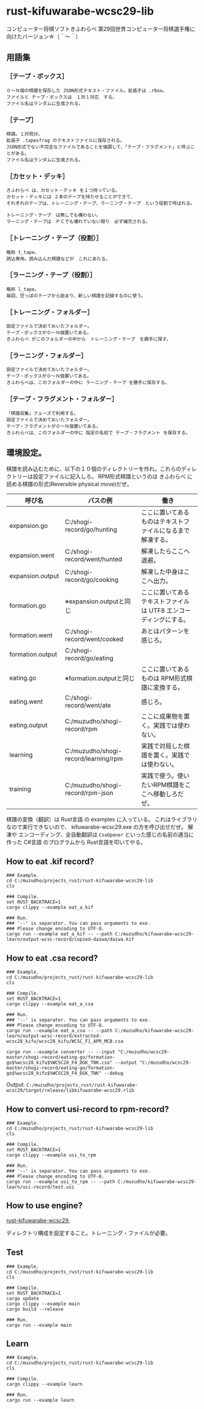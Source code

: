 # rust-kifuwarabe-wcsc29-lib
コンピューター将棋ソフトきふわらべ 第29回世界コンピューター将棋選手権に向けたバージョン☆（＾～＾）

## 用語集

### ［テープ・ボックス］
    ０～Ｎ個の棋譜を保存した JSON形式テキスト・ファイル。拡張子は .rbox。
    ファイルと テープ・ボックスは　１対１対応　する。
    ファイル名はランダムに生成される。

### ［テープ］
    棋譜。１対局分。
    拡張子 .tapesfrag のテキストファイルに保存される。
    JSON形式でない不完全なファイルであることを強調して、「テープ・フラグメント」と呼ぶことがある。
    ファイル名はランダムに生成される。

### ［カセット・デッキ］
    きふわらべ は、カセット・デッキ を１つ持っている。
    カセット・デッキには ２本のテープを持たせることができて、
    それぞれのテープは、トレーニング・テープ、ラーニング・テープ　という役割で呼ばれる。

    トレーニング・テープ　は無しでも構わない。
    ラーニング・テープは　ＰＣでも壊れていない限り　必ず補充される。
     
### ［トレーニング・テープ（役割）］
    略称 t_tape。
    読込専用。読み込んだ棋譜などが　これにあたる。

### ［ラーニング・テープ（役割）］
    略称 l_tape。
    毎回、空っぽのテープから始まり、新しい棋譜を記録するのに使う。

### ［トレーニング・フォルダー］
    設定ファイルで決めておいたフォルダー。
    テープ・ボックスが０～Ｎ個置いてある。
    きふわらべ がこのフォルダーの中から　トレーニング・テープ　を勝手に探す。

### ［ラーニング・フォルダー］
    設定ファイルで決めておいたフォルダー。
    テープ・ボックスが０～Ｎ個置いてある。
    きふわらべは、このフォルダーの中に ラーニング・テープ を勝手に保存する。

### ［テープ・フラグメント・フォルダー］
    「棋譜収集」フェーズで利用する。
    設定ファイルで決めておいたフォルダー。
    テープ・フラグメントが０～Ｎ個置いてある。
    きふわらべは、このフォルダーの中に 指定の名前で テープ・フラグメント を保存する。

## 環境設定。

棋譜を読み込むために、以下の１０個のディレクトリーを作れ。これらのディレクトリーは設定ファイルに記入しろ。
RPM形式棋譜というのは きふわらべ に読める棋譜の形式(Reversible physical move)だぜ。

| 呼び名           | パスの例                             | 働き                                                             |
| ---------------- | ------------------------------------ | ---------------------------------------------------------------- |
| expansion.go     | C:/shogi-record/go/hunting           | ここに置いてあるものはテキストファイルになるまで解凍する。       |
| expansion.went   | C:/shogi-record/went/hunted          | 解凍したらここへ退避。                                           |
| expansion.output | C:/shogi-record/go/cooking           | 解凍した中身はここへ出力。                                       |
| formation.go     | ※expansion.outputと同じ              | ここに置いてあるテキストファイルは UTF8 エンコーディングにする。 |
| formation.went   | C:/shogi-record/went/cooked          | あとはパターンを感じろ。                                         |
| formation.output | C:/shogi-record/go/eating            |                                                                  |
| eating.go        | ※formation.outputと同じ              | ここに置いてあるものは RPM形式棋譜に変換する。                   |
| eating.went      | C:/shogi-record/went/ate             | 感じろ。                                                         |
| eating.output    | C:/muzudho/shogi-record/rpm          | ここに成果物を置く。実践では使わない。                           |
| learning         | C:/muzudho/shogi-record/learning/rpm | 実践で対局した棋譜を置く。実践では使わない。                     |
| training         | C:/muzudho/shogi-record/rpm-json     | 実践で使う。使いたいRPM棋譜をここへ移動しろだぜ。                |

棋譜の変換（翻訳）は Rust言語 の examples に入っている。
これはライブラリなので実行できないので、 kifuwarabe-wcsc29.exe の方を呼び出せだぜ。
解凍や エンコーディング、全自動翻訳は `CsaOpener` といった感じの名前の適当に作った C#言語 のプログラムから Rust言語を叩いてやる。

## How to eat .kif record?

```Shell
### Example.
cd C:/muzudho/projects_rust/rust-kifuwarabe-wcsc29-lib
cls

### Compile.
set RUST_BACKTRACE=1
cargo clippy --example eat_a_kif
 
### Run.
### '--' is separator. You can pass arguments to exe.
### Please change encoding to UTF-8.
cargo run --example eat_a_kif -- --path C:/muzudho/kifuwarabe-wcsc29-learn/output-wcsc-record/copied-daiwa/daiwa.kif
```

## How to eat .csa record?

```Shell
### Example.
cd C:/muzudho/projects_rust/rust-kifuwarabe-wcsc29-lib
cls
 
### Compile.
set RUST_BACKTRACE=1
cargo clippy --example eat_a_csa
 
### Run.
### '--' is separator. You can pass arguments to exe.
### Please change encoding to UTF-8.
cargo run --example eat_a_csa -- --path C:/muzudho/kifuwarabe-wcsc29-learn/output-wcsc-record/extracted-wcsc28_kifu/wcsc28_kifu/WCSC_F1_APR_MCB.csa

cargo run --example converter -- --input "C:/muzudho/wcsc29-master/shogi-record/eating-go/formation-go$%wcsc28_kifu$%WCSC28_F4_DGK_TNK.csa" --output "C:/muzudho/wcsc29-master/shogi-record/eating-go/formation-go$%wcsc28_kifu$%WCSC28_F4_DGK_TNK" --debug
```

Output.
`C:/muzudho/projects_rust/rust-kifuwarabe-wcsc29/target/release/libkifuwarabe-wcsc29.rlib`

## How to convert usi-record to rpm-record?

```Shell
### Example.
cd C:/muzudho/projects_rust/rust-kifuwarabe-wcsc29-lib
cls
 
### Compile.
set RUST_BACKTRACE=1
cargo clippy --example usi_to_rpm
 
### Run.
### '--' is separator. You can pass arguments to exe.
### Please change encoding to UTF-8.
cargo run --example usi_to_rpm -- --path C:/muzudho/kifuwarabe-wcsc29-learn/usi-record/test.usi
```

## How to use engine?

[rust-kifuwarabe-wcsc29.](https://github.com/muzudho/kifuwarabe-wcsc29)

ディレクトリ構成を設定すること。トレーニング・ファイルが必要。

## Test

```Shell
### Example.
cd C:/muzudho/projects_rust/rust-kifuwarabe-wcsc29-lib
cls
 
### Compile.
set RUST_BACKTRACE=1
cargo update
cargo clippy --example main
cargo build --release
 
### Run.
cargo run --example main
```

## Learn

```
### Example.
cd C:/muzudho/projects_rust/rust-kifuwarabe-wcsc29-lib
cls
 
### Compile.
cargo clippy --example learn
 
### Run.
cargo run --example learn
```
